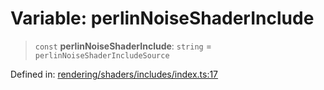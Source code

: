 # Variable: perlinNoiseShaderInclude

> `const` **perlinNoiseShaderInclude**: `string` = `perlinNoiseShaderIncludeSource`

Defined in: [rendering/shaders/includes/index.ts:17](https://github.com/Forge-Game-Engine/Forge/blob/5b90130e2e0c679482e3bd31c32cbea9b4cffce1/src/rendering/shaders/includes/index.ts#L17)
